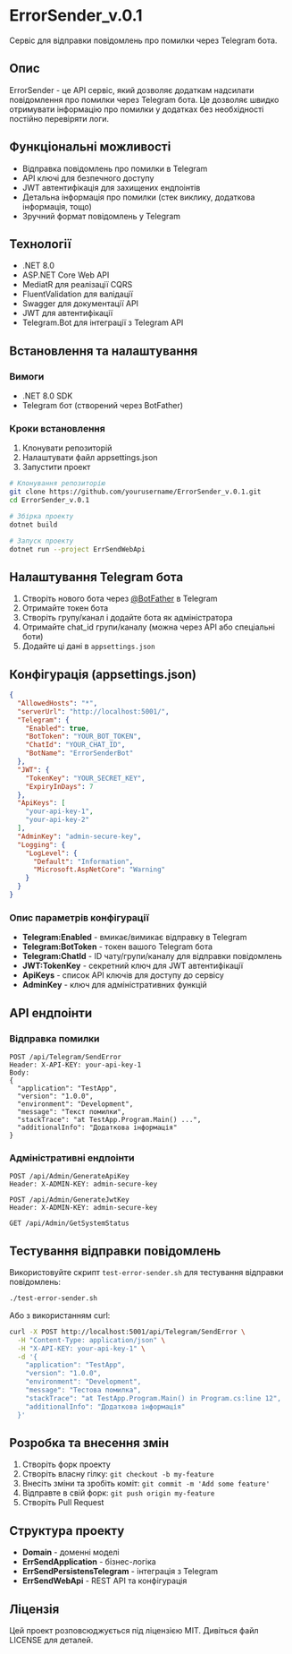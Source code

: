 # ErrorSender_v.0.1

Сервіс для відправки повідомлень про помилки через Telegram бота.

## Опис

ErrorSender - це API сервіс, який дозволяє додаткам надсилати повідомлення про помилки через Telegram бота. Це дозволяє швидко отримувати інформацію про помилки у додатках без необхідності постійно перевіряти логи.

## Функціональні можливості

- Відправка повідомлень про помилки в Telegram
- API ключі для безпечного доступу
- JWT автентифікація для захищених ендпоінтів
- Детальна інформація про помилки (стек виклику, додаткова інформація, тощо)
- Зручний формат повідомлень у Telegram

## Технології

- .NET 8.0
- ASP.NET Core Web API
- MediatR для реалізації CQRS
- FluentValidation для валідації
- Swagger для документації API
- JWT для автентифікації
- Telegram.Bot для інтеграції з Telegram API

## Встановлення та налаштування

### Вимоги

- .NET 8.0 SDK
- Telegram бот (створений через BotFather)

### Кроки встановлення

1. Клонувати репозиторій
2. Налаштувати файл appsettings.json
3. Запустити проект

```bash
# Клонування репозиторію
git clone https://github.com/yourusername/ErrorSender_v.0.1.git
cd ErrorSender_v.0.1

# Збірка проекту
dotnet build

# Запуск проекту
dotnet run --project ErrSendWebApi
```

## Налаштування Telegram бота

1. Створіть нового бота через [@BotFather](https://t.me/botfather) в Telegram
2. Отримайте токен бота
3. Створіть групу/канал і додайте бота як адміністратора
4. Отримайте chat_id групи/каналу (можна через API або спеціальні боти)
5. Додайте ці дані в `appsettings.json`

## Конфігурація (appsettings.json)

```json
{
  "AllowedHosts": "*",
  "serverUrl": "http://localhost:5001/",
  "Telegram": {
    "Enabled": true,
    "BotToken": "YOUR_BOT_TOKEN",
    "ChatId": "YOUR_CHAT_ID",
    "BotName": "ErrorSenderBot"
  },
  "JWT": {
    "TokenKey": "YOUR_SECRET_KEY",
    "ExpiryInDays": 7
  },
  "ApiKeys": [
    "your-api-key-1",
    "your-api-key-2"
  ],
  "AdminKey": "admin-secure-key",
  "Logging": {
    "LogLevel": {
      "Default": "Information",
      "Microsoft.AspNetCore": "Warning"
    }
  }
}
```

### Опис параметрів конфігурації

- **Telegram:Enabled** - вмикає/вимикає відправку в Telegram
- **Telegram:BotToken** - токен вашого Telegram бота
- **Telegram:ChatId** - ID чату/групи/каналу для відправки повідомлень
- **JWT:TokenKey** - секретний ключ для JWT автентифікації
- **ApiKeys** - список API ключів для доступу до сервісу
- **AdminKey** - ключ для адміністративних функцій

## API ендпоінти

### Відправка помилки

```
POST /api/Telegram/SendError
Header: X-API-KEY: your-api-key-1
Body:
{
  "application": "TestApp",
  "version": "1.0.0",
  "environment": "Development",
  "message": "Текст помилки",
  "stackTrace": "at TestApp.Program.Main() ...",
  "additionalInfo": "Додаткова інформація"
}
```

### Адміністративні ендпоінти

```
POST /api/Admin/GenerateApiKey
Header: X-ADMIN-KEY: admin-secure-key
```

```
POST /api/Admin/GenerateJwtKey
Header: X-ADMIN-KEY: admin-secure-key
```

```
GET /api/Admin/GetSystemStatus
```

## Тестування відправки повідомлень

Використовуйте скрипт `test-error-sender.sh` для тестування відправки повідомлень:

```bash
./test-error-sender.sh
```

Або з використанням curl:

```bash
curl -X POST http://localhost:5001/api/Telegram/SendError \
  -H "Content-Type: application/json" \
  -H "X-API-KEY: your-api-key-1" \
  -d '{
    "application": "TestApp",
    "version": "1.0.0",
    "environment": "Development",
    "message": "Тестова помилка",
    "stackTrace": "at TestApp.Program.Main() in Program.cs:line 12",
    "additionalInfo": "Додаткова інформація"
  }'
```

## Розробка та внесення змін

1. Створіть форк проекту
2. Створіть власну гілку: `git checkout -b my-feature`
3. Внесіть зміни та зробіть коміт: `git commit -m 'Add some feature'`
4. Відправте в свій форк: `git push origin my-feature`
5. Створіть Pull Request

## Структура проекту

- **Domain** - доменні моделі
- **ErrSendApplication** - бізнес-логіка
- **ErrSendPersistensTelegram** - інтеграція з Telegram
- **ErrSendWebApi** - REST API та конфігурація


## Ліцензія

Цей проект розповсюджується під ліцензією MIT. Дивіться файл LICENSE для деталей. 
